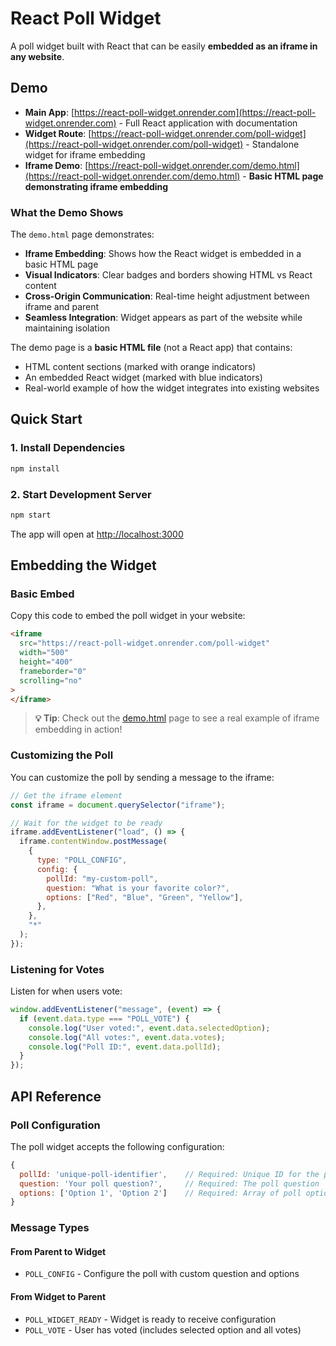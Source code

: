 # React Poll Widget

A poll widget built with React that can be easily **embedded as an iframe in any website**.

## Demo

- **Main App**: [https://react-poll-widget.onrender.com](https://react-poll-widget.onrender.com) - Full React application with documentation
- **Widget Route**: [https://react-poll-widget.onrender.com/poll-widget](https://react-poll-widget.onrender.com/poll-widget) - Standalone widget for iframe embedding
- **Iframe Demo**: [https://react-poll-widget.onrender.com/demo.html](https://react-poll-widget.onrender.com/demo.html) - **Basic HTML page demonstrating iframe embedding**

### What the Demo Shows

The `demo.html` page demonstrates:

- **Iframe Embedding**: Shows how the React widget is embedded in a basic HTML page
- **Visual Indicators**: Clear badges and borders showing HTML vs React content
- **Cross-Origin Communication**: Real-time height adjustment between iframe and parent
- **Seamless Integration**: Widget appears as part of the website while maintaining isolation

The demo page is a **basic HTML file** (not a React app) that contains:

- HTML content sections (marked with orange indicators)
- An embedded React widget (marked with blue indicators)
- Real-world example of how the widget integrates into existing websites

## Quick Start

### 1. Install Dependencies

```bash
npm install
```

### 2. Start Development Server

```bash
npm start
```

The app will open at [http://localhost:3000](http://localhost:3000)

## Embedding the Widget

### Basic Embed

Copy this code to embed the poll widget in your website:

```html
<iframe
  src="https://react-poll-widget.onrender.com/poll-widget"
  width="500"
  height="400"
  frameborder="0"
  scrolling="no"
>
</iframe>
```

> **💡 Tip**: Check out the [demo.html](https://react-poll-widget.onrender.com/demo.html) page to see a real example of iframe embedding in action!

### Customizing the Poll

You can customize the poll by sending a message to the iframe:

```javascript
// Get the iframe element
const iframe = document.querySelector("iframe");

// Wait for the widget to be ready
iframe.addEventListener("load", () => {
  iframe.contentWindow.postMessage(
    {
      type: "POLL_CONFIG",
      config: {
        pollId: "my-custom-poll",
        question: "What is your favorite color?",
        options: ["Red", "Blue", "Green", "Yellow"],
      },
    },
    "*"
  );
});
```

### Listening for Votes

Listen for when users vote:

```javascript
window.addEventListener("message", (event) => {
  if (event.data.type === "POLL_VOTE") {
    console.log("User voted:", event.data.selectedOption);
    console.log("All votes:", event.data.votes);
    console.log("Poll ID:", event.data.pollId);
  }
});
```

## API Reference

### Poll Configuration

The poll widget accepts the following configuration:

```javascript
{
  pollId: 'unique-poll-identifier',    // Required: Unique ID for the poll
  question: 'Your poll question?',     // Required: The poll question
  options: ['Option 1', 'Option 2']    // Required: Array of poll options
}
```

### Message Types

#### From Parent to Widget

- `POLL_CONFIG` - Configure the poll with custom question and options

#### From Widget to Parent

- `POLL_WIDGET_READY` - Widget is ready to receive configuration
- `POLL_VOTE` - User has voted (includes selected option and all votes)
